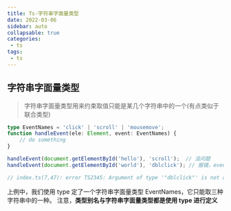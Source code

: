```yaml
---
title: Ts-字符串字面量类型
date: 2022-03-06
sidebar: auto
collapsable: true
categories:
 - ts
tags:
 - ts
---
```


## 字符串字面量类型
> 字符串字面量类型用来约束取值只能是某几个字符串中的一个(有点类似于联合类型)

```ts
type EventNames = 'click' | 'scroll' | 'mousemove';
function handleEvent(ele: Element, event: EventNames) {
    // do something
}

handleEvent(document.getElementById('hello'), 'scroll');  // 没问题
handleEvent(document.getElementById('world'), 'dblclick'); // 报错，event 不能为 'dblclick'

// index.ts(7,47): error TS2345: Argument of type '"dblclick"' is not assignable to parameter of type 'EventNames'.
```

上例中，我们使用 type 定了一个字符串字面量类型 EventNames，它只能取三种字符串中的一种。
注意，**类型别名与字符串字面量类型都是使用 type 进行定义**